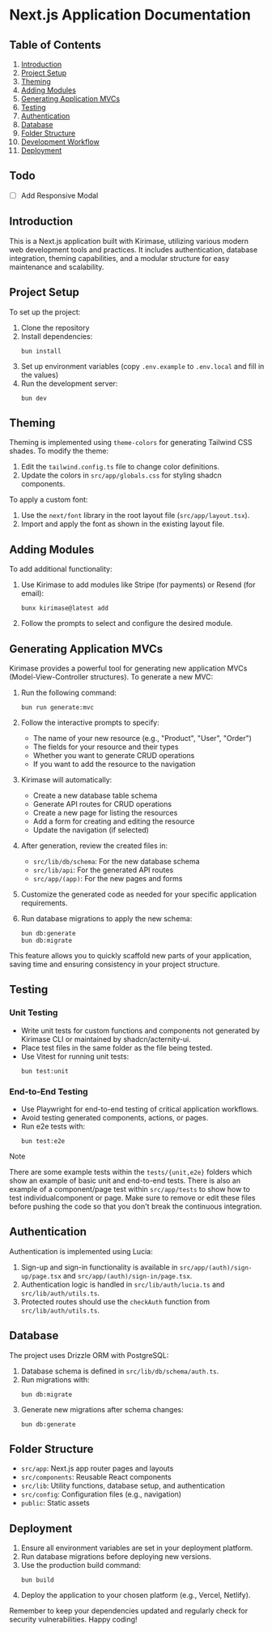 # Next.js Application Documentation

## Table of Contents

1. [Introduction](#introduction)
2. [Project Setup](#project-setup)
3. [Theming](#theming)
4. [Adding Modules](#adding-modules)
5. [Generating Application MVCs](#generating-application-mvcs)
6. [Testing](#testing)
7. [Authentication](#authentication)
8. [Database](#database)
9. [Folder Structure](#folder-structure)
10. [Development Workflow](#development-workflow)
11. [Deployment](#deployment)

## Todo

- [ ] Add Responsive Modal

## Introduction

This is a Next.js application built with Kirimase, utilizing various modern web development tools and practices. It includes authentication, database integration, theming capabilities, and a modular structure for easy maintenance and scalability.

## Project Setup

To set up the project:

1. Clone the repository
2. Install dependencies:
   ```
   bun install
   ```
3. Set up environment variables (copy `.env.example` to `.env.local` and fill in the values)
4. Run the development server:
   ```
   bun dev
   ```

## Theming

Theming is implemented using `theme-colors` for generating Tailwind CSS shades. To modify the theme:

1. Edit the `tailwind.config.ts` file to change color definitions.
2. Update the colors in `src/app/globals.css` for styling shadcn components.

To apply a custom font:

1. Use the `next/font` library in the root layout file (`src/app/layout.tsx`).
2. Import and apply the font as shown in the existing layout file.

## Adding Modules

To add additional functionality:

1. Use Kirimase to add modules like Stripe (for payments) or Resend (for email):
   ```
   bunx kirimase@latest add
   ```
2. Follow the prompts to select and configure the desired module.

## Generating Application MVCs

Kirimase provides a powerful tool for generating new application MVCs (Model-View-Controller structures). To generate a new MVC:

1. Run the following command:

   ```
   bun run generate:mvc
   ```

2. Follow the interactive prompts to specify:

   - The name of your new resource (e.g., "Product", "User", "Order")
   - The fields for your resource and their types
   - Whether you want to generate CRUD operations
   - If you want to add the resource to the navigation

3. Kirimase will automatically:

   - Create a new database table schema
   - Generate API routes for CRUD operations
   - Create a new page for listing the resources
   - Add a form for creating and editing the resource
   - Update the navigation (if selected)

4. After generation, review the created files in:

   - `src/lib/db/schema`: For the new database schema
   - `src/lib/api`: For the generated API routes
   - `src/app/(app)`: For the new pages and forms

5. Customize the generated code as needed for your specific application requirements.

6. Run database migrations to apply the new schema:
   ```
   bun db:generate
   bun db:migrate
   ```

This feature allows you to quickly scaffold new parts of your application, saving time and ensuring consistency in your project structure.

## Testing

### Unit Testing

- Write unit tests for custom functions and components not generated by Kirimase CLI or maintained by shadcn/acternity-ui.
- Place test files in the same folder as the file being tested.
- Use Vitest for running unit tests:
  ```
  bun test:unit
  ```

### End-to-End Testing

- Use Playwright for end-to-end testing of critical application workflows.
- Avoid testing generated components, actions, or pages.
- Run e2e tests with:
  ```
  bun test:e2e
  ```

> [!NOTE]
> There are some example tests within the `tests/{unit,e2e}` folders which show an example of basic unit and end-to-end tests. There is also an example of a component/page test within `src/app/tests` to show how to test individualcomponent or page. Make sure to remove or edit these files before pushing the code so that you don't break the continuous integration.

## Authentication

Authentication is implemented using Lucia:

1. Sign-up and sign-in functionality is available in `src/app/(auth)/sign-up/page.tsx` and `src/app/(auth)/sign-in/page.tsx`.
2. Authentication logic is handled in `src/lib/auth/lucia.ts` and `src/lib/auth/utils.ts`.
3. Protected routes should use the `checkAuth` function from `src/lib/auth/utils.ts`.

## Database

The project uses Drizzle ORM with PostgreSQL:

1. Database schema is defined in `src/lib/db/schema/auth.ts`.
2. Run migrations with:
   ```
   bun db:migrate
   ```
3. Generate new migrations after schema changes:
   ```
   bun db:generate
   ```

## Folder Structure

- `src/app`: Next.js app router pages and layouts
- `src/components`: Reusable React components
- `src/lib`: Utility functions, database setup, and authentication
- `src/config`: Configuration files (e.g., navigation)
- `public`: Static assets

## Deployment

1. Ensure all environment variables are set in your deployment platform.
2. Run database migrations before deploying new versions.
3. Use the production build command:
   ```
   bun build
   ```
4. Deploy the application to your chosen platform (e.g., Vercel, Netlify).

Remember to keep your dependencies updated and regularly check for security vulnerabilities. Happy coding!
